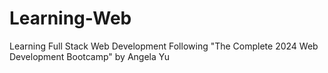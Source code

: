 # Learning-Web
Learning Full Stack Web Development
Following "The Complete 2024 Web Development Bootcamp" by Angela Yu
